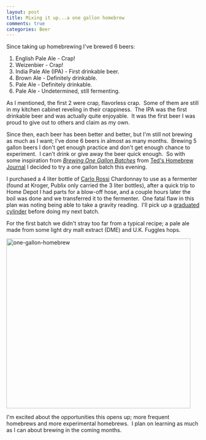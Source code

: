 ```yaml
--- 
layout: post
title: Mixing it up...a one gallon homebrew
comments: true
categories: Beer
---
```

Since taking up homebrewing I've brewed 6 beers:

1. English Pale Ale - Crap!
1. Weizenbier - Crap!
1. India Pale Ale (IPA) - First drinkable beer.
1. Brown Ale - Definitely drinkable.
1. Pale Ale - Definitely drinkable.
1. Pale Ale - Undetermined, still fermenting.

As I mentioned, the first 2 were crap, flavorless crap.  Some of them are still in my kitchen cabinet reveling in their crappiness.  The IPA was the first drinkable beer and was actually quite enjoyable.  It was the first beer I was proud to give out to others and claim as my own.

Since then, each beer has been better and better, but I'm still not brewing as much as I want; I've done 6 beers in almost as many months.  Brewing 5 gallon beers I don't get enough practice and don't get enough chance to experiment.  I can't drink or give away the beer quick enough.  So with some inspiration from <em><a href="http://www.tedbrews.com/2007/12/brewing-one-gallon-batches.html">Brewing One Gallon Batches</a></em> from <a href="http://www.tedbrews.com/">Ted's Homebrew Journal</a> I decided to try a one gallon batch this evening.

I purchased a 4 liter bottle of <a href="http://en.wikipedia.org/wiki/Carlo_Rossi_(wine)#Wine_brands">Carlo Rossi</a> Chardonnay to use as a fermenter (found at Kroger, Publix only carried the 3 liter bottles), after a quick trip to Home Depot I had parts for a blow-off hose, and a couple hours later the boil was done and we transferred it to the fermenter.  One fatal flaw in this plan was noting being able to take a gravity reading.  I'll pick up a <a href="http://en.wikipedia.org/wiki/Graduated_cylinder">graduated cylinder</a> before doing my next batch.

For the first batch we didn't stray too far from a typical recipe; a pale ale made from some light dry malt extract (DME) and U.K. Fuggles hops.

<img class="size-full wp-image-579" title="one-gallon-homebrew" src="http://cameronstokes.com/wp-content/uploads/2009/03/one-gallon-homebrew.jpg" alt="one-gallon-homebrew" width="480" height="443" />

I'm excited about the opportunities this opens up; more frequent homebrews and more experimental homebrews.  I plan on learning as much as I can about brewing in the coming months.
